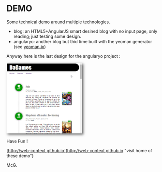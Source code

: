 DEMO
====


Some technical demo around multiple technologies.

- blog: an HTML5+AngularJS smart desined blog with no input page, only reading; just testing some design.
- angularyo: another blog but thid time built with the yeoman generator (see [yeoman.io](http://yeoman.io "Visit the home of Sir Yeoman !"))

Anyway here is the last design for the angularyo project :

<a href="./docs/images/posts_games_preview.png"><img title="First preview of Blog Design" src="./docs/images/posts_games_preview.png" style="width:250px; box-shadow:4px 4px 8px #666;"/></a>

Have Fun !


[http://web-context.github.io](http://web-context.github.io "visit home of these demo")

McG.